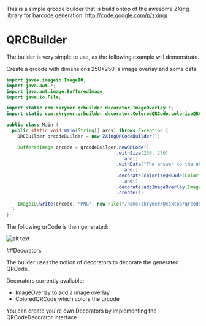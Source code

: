 This is a simple qrcode builder that is build ontop of the awesome ZXing library for barcode generation: http://code.google.com/p/zxing/

QRCBuilder
=========

The builder is very simple to use, as the following example will demonstrate.

Create a qrcode with dimensions 250*250, a image overlay and some data:

```java
import javax.imageio.ImageIO;
import java.awt.*;
import java.awt.image.BufferedImage;
import java.io.File;

import static com.skrymer.qrbuilder.decorator.ImageOverlay.*;
import static com.skrymer.qrbuilder.decorator.ColoredQRCode.colorizeQRCode;

public class Main {
  public static void main(String[] args) throws Exception {
    QRCBuilder qrcodeBuilder = new ZXingQRCodeBuilder();

    BufferedImage qrcode = qrcodeBuilder.newQRCode()
                                        .withSize(250, 250)
                                          .and()
                                        .withData("The answer to the universe and everything: 42")
                                          .and()
                                        .decorate(colorizeQRCode(Color.green.darker()))
                                          .and()
                                        .decorate(addImageOverlay(ImageIO.read(new File("src/test/resources/images/skull_bw.png")), 0.25f, 1f))
                                        .create();

    ImageIO.write(qrcode, "PNG", new File("/home/skrymer/Desktop/qrcode.png"));
  }
}

```
The following qrCode is then generated:

![alt text](https://raw.github.com/wiki/skrymer/qrbuilder/images/qrcode.png "QRCode")

##Decorators

The builder uses the notion of decorators to decorate the generated QRCode. 

Decorators currently avaliable:
* ImageOverlay to add a image overlay 
* ColoredQRCode which colors the qrcode

You can create you're own Decorators by implementing the QRCodeDecorator interface
